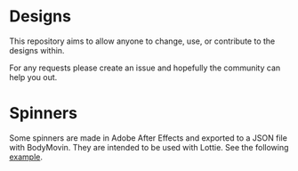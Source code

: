 # Designs
This repository aims to allow anyone to change, use, or contribute to the designs within.

For any requests please create an issue and hopefully the community can help you out.

# Spinners
Some spinners are made in Adobe After Effects and exported to a JSON file with BodyMovin. They are intended to be used with Lottie.
See the following [example](https://github.com/DuartBreedt/lottie-demo).
